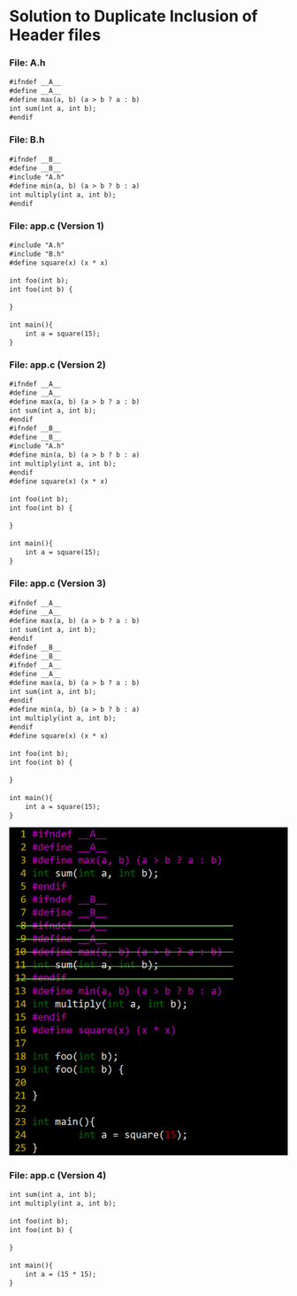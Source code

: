 # Solution to Duplicate Inclusion of Header files  

### File: A.h  
```
#ifndef __A__
#define __A__
#define max(a, b) (a > b ? a : b)
int sum(int a, int b);
#endif
```


### File: B.h
```
#ifndef __B__
#define __B__
#include "A.h"
#define min(a, b) (a > b ? b : a)
int multiply(int a, int b);
#endif
```


### File: app.c (Version 1)
```
#include "A.h"
#include "B.h"
#define square(x) (x * x) 

int foo(int b);
int foo(int b) {

}

int main(){
    int a = square(15);
}
```


### File: app.c (Version 2)
```
#ifndef __A__
#define __A__
#define max(a, b) (a > b ? a : b)
int sum(int a, int b);
#endif
#ifndef __B__
#define __B__
#include "A.h"
#define min(a, b) (a > b ? b : a)
int multiply(int a, int b);
#endif
#define square(x) (x * x) 

int foo(int b);
int foo(int b) {

}

int main(){
    int a = square(15);
}
```


### File: app.c (Version 3)
```
#ifndef __A__
#define __A__
#define max(a, b) (a > b ? a : b)
int sum(int a, int b);
#endif
#ifndef __B__
#define __B__
#ifndef __A__
#define __A__
#define max(a, b) (a > b ? a : b)
int sum(int a, int b);
#endif
#define min(a, b) (a > b ? b : a)
int multiply(int a, int b);
#endif
#define square(x) (x * x) 

int foo(int b);
int foo(int b) {

}

int main(){
    int a = square(15);
}
```

![example](./pre.png)



### File: app.c (Version 4)
```
int sum(int a, int b);
int multiply(int a, int b);

int foo(int b);
int foo(int b) {

}

int main(){
    int a = (15 * 15);
}
```